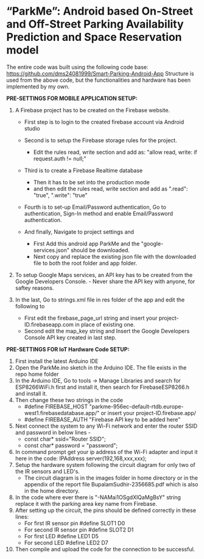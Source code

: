 # “ParkMe”: Android based On-Street and Off-Street Parking Availability Prediction and Space Reservation model
The entire code was built using the following code base: https://github.com/dms24081999/Smart-Parking-Android-App
Structure is used from the above code, but the functionalities and hardware has been implemented by my own.

**PRE-SETTINGS FOR MOBILE APPLICATION SETUP:**
1. A Firebase project has to be created on the Firebase website.
	- First step is to login to the created firebase account via Android studio
	
    - Second is to setup the Firebase storage rules for the project.
		- Edit the rules read, write section and add as: "allow read, write: if request.auth != null;"			

    - Third is to create a Firebase Realtime database 
		- Then it has to be set into the production mode
		- and then edit the rules read, write section and add as ".read": "true", ".write": "true"
		
    - Fourth is to set-up Email/Password authentication, Go to authentication, Sign-In method and enable Email/Password authentication.

    - And finally, Navigate to project settings and 
		- First Add this android app ParkMe and the "google-services.json" should be downloaded.
		- Next copy and replace the existing json file with the downloaded file to both the root folder and app folder.

2. To setup Google Maps services, an API key has to be created from the Google Developers Console.
		- Never share the API key with anyone, for saftey reasons.

3. In the last, Go to strings.xml file in res folder of the app and edit the following to
	- First edit the firebase_page_url string and insert your project-ID.firebaseapp.com in place of existing one. 
	- Second edit the map_key string and Insert the Google Developers Console API key created in last step. 
	
**PRE-SETTINGS FOR IoT Hardware Code SETUP:**
1. First install the latest Arduino IDE
2. Open the ParkMe.ino sketch in the Arduino IDE. The file exists in the repo home folder
3. In the Arduino IDE, Go to tools -> Manage Libraries and search for ESP8266WiFi.h first and install it, then search for FirebaseESP8266.h and install it.
4. Then change these two strings in the code 
	- #define FIREBASE_HOST "parkme-956ec-default-rtdb.europe-west1.firebasedatabase.app/" or insert your project-ID.firebase.app/
	- #define FIREBASE_AUTH "Firebase API key to be added here"
5. Next connect the system to any Wi-Fi network and enter the router SSID and password in below lines -
	- const char* ssid="Router SSID";
	- const char* password = "password";
6. In command prompt get your ip address of the Wi-Fi adapter and input it here in the code: IPAddress server(192,168,xxx,xxx);
7. Setup the hardware system following the circuit diagram for only two of the IR sensors and LED's.
	- The circuit diagram is in the images folder in home directory or in the appendix of the report file BupalamSudhir-2356685.pdf which is also in the home directory. 
8. In the code where ever there is "-NAMai1OSgdXlQaMgBsY" string replace it with the parking area key name from Firebase.
9. After setting up the circuit, the pins should be defined correctly in these lines:
	- For first IR sensor pin #define SLOT1 D0
	- For second IR sensor pin #define SLOT2 D1
	- For first LED #define LED1 D5
	- For second LED #define LED2 D7
10. Then compile and upload the code for the connection to be successful.

